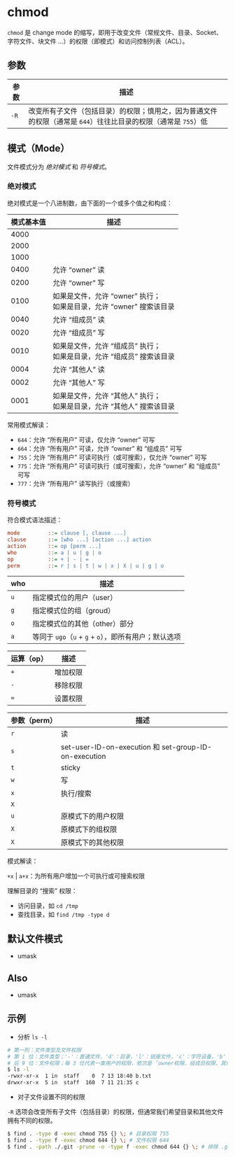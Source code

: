 # chmod

`chmod` 是 change mode 的缩写，即用于改变文件（常规文件、目录、Socket、字符文件、块文件 ...）的权限（即模式）和访问控制列表（ACL）。

## 参数

| 参数 | 描述                                                                                                           |
| ---- | -------------------------------------------------------------------------------------------------------------- |
| `-R` | 改变所有子文件（包括目录）的权限；慎用之，因为普通文件的权限（通常是 `644`）往往比目录的权限（通常是 `755`）低 |

## 模式（Mode）

文件模式分为 _绝对模式_ 和 _符号模式_。

### 绝对模式

绝对模式是一个八进制数，由下面的一个或多个值之和构成：

| 模式基本值 | 描述                                                                      |
| ---------- | ------------------------------------------------------------------------- |
| 4000       |                                                                           |
| 2000       |                                                                           |
| 1000       |                                                                           |
| 0400       | 允许 “owner” 读                                                           |
| 0200       | 允许 “owner” 写                                                           |
| 0100       | 如果是文件，允许 “owner” 执行；<br> 如果是目录，允许 “owner” 搜索该目录   |
| 0040       | 允许 “组成员” 读                                                          |
| 0020       | 允许 “组成员” 写                                                          |
| 0010       | 如果是文件，允许 “组成员” 执行；<br> 如果是目录，允许 “组成员” 搜索该目录 |
| 0004       | 允许 “其他人” 读                                                          |
| 0002       | 允许 “其他人” 写                                                          |
| 0001       | 如果是文件，允许 “其他人” 执行；<br> 如果是目录，允许 “其他人” 搜索该目录 |

常用模式解读：

* `644`：允许 “所有用户” 可读，仅允许 “owner” 可写
* `664`：允许 “所有用户” 可读，允许 “owner” 和 “组成员” 可写
* `755`：允许 “所有用户” 可读可执行（或可搜索），仅允许 “owner” 可写
* `775`：允许 “所有用户” 可读可执行（或可搜索），允许 “owner” 和 “组成员” 可写
* `777`：允许 “所有用户” 读写执行（或搜索）

### 符号模式

符合模式语法描述：

```ini
mode         ::= clause [, clause ...]
clause       ::= [who ...] [action ...] action
action       ::= op [perm ...]
who          ::= a | u | g | o
op           ::= + | - | =
perm         ::= r | s | t | w | x | X | u | g | o
```

| who | 描述                                                  |
| --- | ----------------------------------------------------- |
| `u` | 指定模式位的用户（user）                              |
| `g` | 指定模式位的组（groud）                               |
| `o` | 指定模式位的其他（other）部分                         |
| `a` | 等同于 `ugo`（`u` + `g` + `o`），即所有用户；默认选项 |

| 运算（op） | 描述     |
| ---------- | -------- |
| `+`        | 增加权限 |
| `-`        | 移除权限 |
| `=`        | 设置权限 |

| 参数（perm） | 描述                                                  |
| ------------ | ----------------------------------------------------- |
| `r`          | 读                                                    |
| `s`          | set-user-ID-on-execution 和 set-group-ID-on-execution |
| `t`          | sticky                                                |
| `w`          | 写                                                    |
| `x`          | 执行/搜索                                             |
| `X`          |                                                       |
| `u`          | 原模式下的用户权限                                    |
| `X`          | 原模式下的组权限                                      |
| `X`          | 原模式下的其他权限                                    |

模式解读：

`+x` | `a+x`：为所有用户增加一个可执行或可搜索权限

理解目录的 “搜索” 权限：

* 访问目录，如 `cd /tmp`
* 查找目录，如 `find /tmp -type d`

## 默认文件模式

* umask

## Also

* umask

## 示例

* 分析 `ls -l`

```sh
# 第一列：文件类型及文件权限
# 第 1 位：文件类型；'-'：普通文件，'d'：目录，'l'：链接文件，'c'：字符设备，'b'：块设备
# 后 9 位：文件权限；每 3 位代表一类用户的权限，依次是 ’owner权限、组成员权限、其他人权限‘
$ ls -l
-rwxr-xr-x  1 in  staff    0  7 13 18:40 b.txt
drwxr-xr-x  5 in  staff  160  7 11 21:35 c
```

* 对子文件设置不同的权限

`-R` 选项会改变所有子文件（包括目录）的权限，但通常我们希望目录和其他文件拥有不同的权限。

```sh
$ find . -type d -exec chmod 755 {} \; # 目录权限 755
$ find . -type f -exec chmod 644 {} \; # 文件权限 644
$ find . -path ./.git -prune -o -type f -exec chmod 644 {} \; # 排除 .git 目录（`-path ./.git -prune -o`）
```
